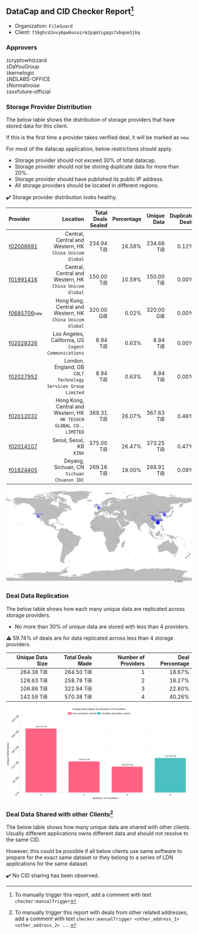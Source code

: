 ## DataCap and CID Checker Report[^1]
 - Organization: `FileGuard`
 - Client: `f16ghcd2ovy6pw6usoirm2pqm3igqqs7xbqum3jbq`
### Approvers
`1`cryptowhizzard<br/>`1`DaYouGroup<br/>`1`kernelogic<br/>`1`NDLABS-OFFICE<br/>`1`Normalnoise<br/>`1`sxxfuture-official

### Storage Provider Distribution
The below table shows the distribution of storage providers that have stored data for this client.

If this is the first time a provider takes verified deal, it will be marked as `new`.

For most of the datacap application, below restrictions should apply.
 - Storage provider should not exceed 30% of total datacap.
 - Storage provider should not be storing duplicate data for more than 20%.
 - Storage provider should have published its public IP address.
 - All storage providers should be located in different regions.

✔️ Storage provider distribution looks healthy.

| Provider                                                  |                                                               Location | Total Deals Sealed | Percentage | Unique Data | Duplicate Deals |
| :-------------------------------------------------------- | ---------------------------------------------------------------------: | -----------------: | ---------: | ----------: | --------------: |
| [f02006691](https://filfox.info/en/address/f02006691)     |             Central, Central and Western, HK<br/>`China Unicom Global` |         234.94 TiB |     16.58% |  234.66 TiB |           0.12% |
| [f01991416](https://filfox.info/en/address/f01991416)     |             Central, Central and Western, HK<br/>`China Unicom Global` |         150.00 TiB |     10.59% |  150.00 TiB |           0.00% |
| [f0685706](https://filfox.info/en/address/f0685706)`new`  |           Hong Kong, Central and Western, HK<br/>`China Unicom Global` |         320.00 GiB |      0.02% |  320.00 GiB |           0.00% |
| [f02028326](https://filfox.info/en/address/f02028326)     |                Los Angeles, California, US<br/>`Cogent Communications` |           8.94 TiB |      0.63% |    8.94 TiB |           0.00% |
| [f02027952](https://filfox.info/en/address/f02027952)     |       London, England, GB<br/>`COLT Technology Services Group Limited` |           8.94 TiB |      0.63% |    8.94 TiB |           0.00% |
| [f02012032](https://filfox.info/en/address/f02012032)     | Hong Kong, Central and Western, HK<br/>`HK TESUCH GLOBAL CO., LIMITED` |         369.31 TiB |     26.07% |  367.63 TiB |           0.46% |
| [f02014107](https://filfox.info/en/address/f02014107)     |                                            Seoul, Seoul, KR<br/>`KINX` |         375.00 TiB |     26.47% |  373.25 TiB |           0.47% |
| [f01824405](https://filfox.info/en/address/f01824405)     |                          Deyang, Sichuan, CN<br/>`Sichuan Chuanxn IDC` |         269.16 TiB |     19.00% |  268.91 TiB |           0.09% |

<img src="https://raw.githubusercontent.com/data-preservation-programs/filplus-checker-assets/main/filecoin-project/filecoin-plus-large-datasets/issues/1712/1687519159360.png"/>

### Deal Data Replication
The below table shows how each many unique data are replicated across storage providers.

- No more than 30% of unique data are stored with less than 4 providers.

⚠️ 59.74% of deals are for data replicated across less than 4 storage providers.

| Unique Data Size | Total Deals Made | Number of Providers | Deal Percentage |
| ---------------: | ---------------: | ------------------: | --------------: |
|       264.38 TiB |       264.50 TiB |                   1 |          18.67% |
|       128.63 TiB |       258.78 TiB |                   2 |          18.27% |
|       106.88 TiB |       322.94 TiB |                   3 |          22.80% |
|       142.59 TiB |       570.38 TiB |                   4 |          40.26% |

<img src="https://raw.githubusercontent.com/data-preservation-programs/filplus-checker-assets/main/filecoin-project/filecoin-plus-large-datasets/issues/1712/1687519159986.png"/>

### Deal Data Shared with other Clients[^3]
The below table shows how many unique data are shared with other clients.
Usually different applications owns different data and should not resolve to the same CID.

However, this could be possible if all below clients use same software to prepare for the exact same dataset or they belong to a series of LDN applications for the same dataset.

✔️ No CID sharing has been observed.

[^1]: To manually trigger this report, add a comment with text `checker:manualTrigger`

[^2]: Deals from those addresses are combined into this report as they are specified with `checker:manualTrigger`

[^3]: To manually trigger this report with deals from other related addresses, add a comment with text `checker:manualTrigger <other_address_1> <other_address_2> ...`
